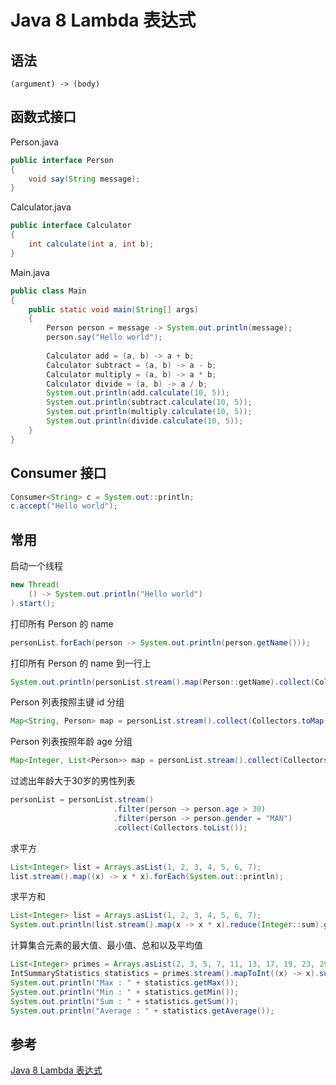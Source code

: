 # Java 8 Lambda 表达式

## 语法
```
(argument) -> (body)
```

## 函数式接口

Person.java
```java
public interface Person
{
    void say(String message);
}
```

Calculator.java
```java
public interface Calculator
{
    int calculate(int a, int b);
}
```

Main.java
```java
public class Main
{
    public static void main(String[] args)
    {
        Person person = message -> System.out.println(message);
        person.say("Hello world");
        
        Calculator add = (a, b) -> a + b;
        Calculator subtract = (a, b) -> a - b;
        Calculator multiply = (a, b) -> a * b;
        Calculator divide = (a, b) -> a / b;
        System.out.println(add.calculate(10, 5));
        System.out.println(subtract.calculate(10, 5));
        System.out.println(multiply.calculate(10, 5));
        System.out.println(divide.calculate(10, 5));
    }
}
```

## Consumer 接口

```java
Consumer<String> c = System.out::println;
c.accept("Hello world");
```

## 常用

启动一个线程
```java
new Thread(
    () -> System.out.println("Hello world")
).start();
```

打印所有 Person 的 name
```java
personList.forEach(person -> System.out.println(person.getName()));
```

打印所有 Person 的 name 到一行上
```java
System.out.println(personList.stream().map(Person::getName).collect(Collectors.joining(", ")))
```

Person 列表按照主键 id 分组
```java
Map<String, Person> map = personList.stream().collect(Collectors.toMap(Person::getId, Function.identity));
```

Person 列表按照年龄 age 分组
```java
Map<Integer, List<Person>> map = personList.stream().collect(Collectors.groupingBy(Person::getAge));
```

过滤出年龄大于30岁的男性列表
```java
personList = personList.stream()
                       .filter(person -> person.age > 30)
                       .filter(person -> person.gender = "MAN")
                       .collect(Collectors.toList());
```

求平方
```java
List<Integer> list = Arrays.asList(1, 2, 3, 4, 5, 6, 7);
list.stream().map((x) -> x * x).forEach(System.out::println);
```

求平方和
```java
List<Integer> list = Arrays.asList(1, 2, 3, 4, 5, 6, 7);
System.out.println(list.stream().map(x -> x * x).reduce(Integer::sum).get());
```

计算集合元素的最大值、最小值、总和以及平均值
```java
List<Integer> primes = Arrays.asList(2, 3, 5, 7, 11, 13, 17, 19, 23, 29);
IntSummaryStatistics statistics = primes.stream().mapToInt((x) -> x).summaryStatistics();
System.out.println("Max : " + statistics.getMax());
System.out.println("Min : " + statistics.getMin());
System.out.println("Sum : " + statistics.getSum());
System.out.println("Average : " + statistics.getAverage());
```

## 参考
[Java 8 Lambda 表达式](https://www.runoob.com/java/java8-lambda-expressions.html)  
